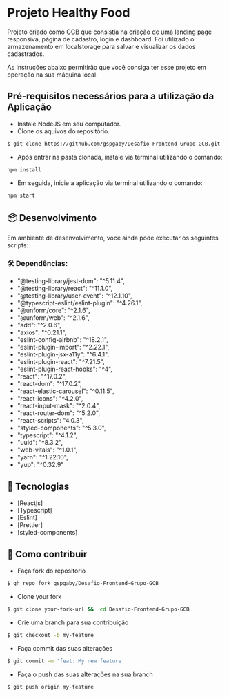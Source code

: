 # Projeto Healthy Food

Projeto criado como GCB que consistia na criação de uma landing page responsiva, página de cadastro, login e dashboard. Foi utilizado o armazenamento em localstorage para salvar e visualizar os dados cadastrados.

As instruções abaixo permitirão que você consiga ter esse projeto em operação na sua máquina local.
<br>

## Pré-requisitos necessários para a utilização da Aplicação

- Instale NodeJS em seu computador.
- Clone os aquivos do repositório.

```sh
$ git clone https://github.com/gspgaby/Desafio-Frontend-Grupo-GCB.git
```

- Após entrar na pasta clonada, instale via terminal utilizando o comando:

```sh
npm install
```

- Em seguida, inicie a aplicação via terminal utilizando o comando:

```sh
npm start
```

## 📦 Desenvolvimento

Em ambiente de desenvolvimento, você ainda pode executar os seguintes scripts:
<br>

### 🛠️ Dependências:

- "@testing-library/jest-dom": "^5.11.4",
- "@testing-library/react": "^11.1.0",
- "@testing-library/user-event": "^12.1.10",
- "@typescript-eslint/eslint-plugin": "^4.26.1",
- "@unform/core": "^2.1.6",
- "@unform/web": "^2.1.6",
- "add": "^2.0.6",
- "axios": "^0.21.1",
- "eslint-config-airbnb": "^18.2.1",
- "eslint-plugin-import": "^2.22.1",
- "eslint-plugin-jsx-a11y": "^6.4.1",
- "eslint-plugin-react": "^7.21.5",
- "eslint-plugin-react-hooks": "^4",
- "react": "^17.0.2",
- "react-dom": "^17.0.2",
- "react-elastic-carousel": "^0.11.5",
- "react-icons": "^4.2.0",
- "react-input-mask": "^2.0.4",
- "react-router-dom": "^5.2.0",
- "react-scripts": "4.0.3",
- "styled-components": "^5.3.0",
- "typescript": "^4.1.2",
- "uuid": "^8.3.2",
- "web-vitals": "^1.0.1",
- "yarn": "^1.22.10",
- "yup": "^0.32.9"

## 🚀 Tecnologias

- [Reactjs]
- [Typescript]
- [Eslint]
- [Prettier]
- [styled-components]

## 🤔 Como contribuir

- Faça fork do repositorio

```sh
$ gh repo fork gspgaby/Desafio-Frontend-Grupo-GCB
```

- Clone your fork

```sh
$ git clone your-fork-url &&  cd Desafio-Frontend-Grupo-GCB
```

- Crie uma branch para sua contribuição

```sh
$ git checkout -b my-feature
```

- Faça commit das suas alterações

```sh
$ git commit -m 'feat: My new feature'
```

- Faça o push das suas alterações na sua branch

```sh
$ git push origin my-feature
```

